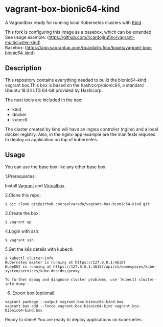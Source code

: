 # vagrant-box-bionic64-kind
A Vagrantbox ready  for running local Kubernetes clusters with [Kind](https://kind.sigs.k8s.io/) .

This fork is configuring this image as a basebox, which can be extended.   
See usage example: (https://github.com/ricardojlrufino/vagrant-multicluster-kind)  
Basebox: (https://app.vagrantup.com/ricardojlrufino/boxes/vagrant-box-bionic64-kind)  

## Description
This repository contains everything needed to build the bionic64-kind vagrant box.This box is based on the hashicorp/bionic64, a standard Ubuntu 18.04 LTS 64-bit provided by Hashicorp.

The next tools are included in the box:

* kind
* docker
* kubectl

The cluster created by kind will have an ingres controller (nginx) and a local docker registry.
Also, in the nginx-app-example are the manifests required to deploy an application on top of kubernetes.


## Usage
You can use the base box like any other base box. 

1.Prerequisites:

Install [Vagrant](https://www.vagrantup.com/docs/installation) and [Virtualbox](https://www.vagrantup.com/docs/providers/virtualbox).

2.Clone this repo:
```
$ git clone git@github.com:galvarado/vagrant-box-bionic64-kind.git
```

3.Create the box:
```
$ vagrant up
```

4.Login with ssh:
```
$ vagrant ssh
```

5.Get the k8s details with kubectl:

```
$ kubectl cluster-info
Kubernetes master is running at https://127.0.0.1:46157
KubeDNS is running at https://127.0.0.1:46157/api/v1/namespaces/kube-system/services/kube-dns:dns/proxy

To further debug and diagnose cluster problems, use 'kubectl cluster-info dump'.
```


6. Export box (optional)

```
vagrant package --output vagrant-box-bionic64-kind.box
vagrant box add --force vagrant-box-bionic64-kind vagrant-box-bionic64-kind.box
```


Ready to shine! You are ready to deploy applications on kubernetes.

